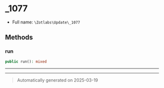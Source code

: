 
# _1077





* Full name: `\Zotlabs\Update\_1077`




## Methods


### run



```php
public run(): mixed
```












***


***
> Automatically generated on 2025-03-19
